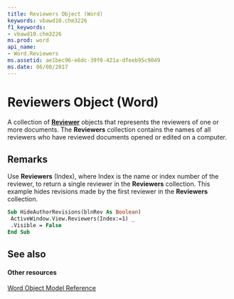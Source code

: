 ```yaml
---
title: Reviewers Object (Word)
keywords: vbawd10.chm3226
f1_keywords:
- vbawd10.chm3226
ms.prod: word
api_name:
- Word.Reviewers
ms.assetid: ae1bec96-e6dc-39f0-421a-dfeeb95c9049
ms.date: 06/08/2017
---
```



# Reviewers Object (Word)

A collection of  **[Reviewer](reviewer-object-word.md)** objects that represents the reviewers of one or more documents. The **Reviewers** collection contains the names of all reviewers who have reviewed documents opened or edited on a computer.


## Remarks

Use  **Reviewers** (Index), where Index is the name or index number of the reviewer, to return a single reviewer in the **Reviewers** collection. This example hides revisions made by the first reviewer in the **Reviewers** collection.


```vb
Sub HideAuthorRevisions(blnRev As Boolean) 
 ActiveWindow.View.Reviewers(Index:=1) _ 
 .Visible = False 
End Sub
```


## See also


#### Other resources


[Word Object Model Reference](http://msdn.microsoft.com/library/be452561-b436-bb9b-6f94-3faa9a74a6fd%28Office.15%29.aspx)


